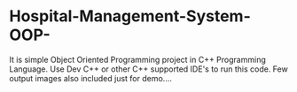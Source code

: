 # Hospital-Management-System-OOP-
It is simple Object Oriented Programming project in C++ Programming Language.
Use Dev C++ or other C++ supported IDE's to run this code.
Few output images also included just for demo....
